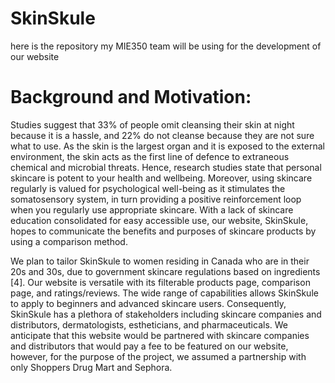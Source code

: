 # SkinSkule
here is the repository my MIE350 team will be using for the development of our website 
# Background and Motivation:
Studies suggest that 33% of people omit cleansing their skin at night because it is a hassle, and 22% do not cleanse because they are not sure what to use. As the skin is the largest organ and it is exposed to the external environment, the skin acts as the first line of defence to extraneous chemical and microbial threats. Hence, research studies state that personal skincare is potent to your health and wellbeing. Moreover, using skincare regularly is valued for psychological well-being as it stimulates the somatosensory system, in turn providing a positive reinforcement loop when you regularly use appropriate skincare. With a lack of skincare education consolidated for easy accessible use, our website, SkinSkule, hopes to communicate the benefits and purposes of skincare products by using a comparison method. 

We plan to tailor SkinSkule to women residing in Canada who are in their 20s and 30s, due to government skincare regulations based on ingredients [4]. Our website is versatile with its filterable products page, comparison page, and ratings/reviews. The wide range of capabilities allows SkinSkule to apply to beginners and advanced skincare users. Consequently, SkinSkule has a plethora of stakeholders including skincare companies and distributors, dermatologists, estheticians, and pharmaceuticals. We anticipate that this website would be partnered with skincare companies and distributors that would pay a fee to be featured on our website, however, for the purpose of the project, we assumed a partnership with only Shoppers Drug Mart and Sephora.
